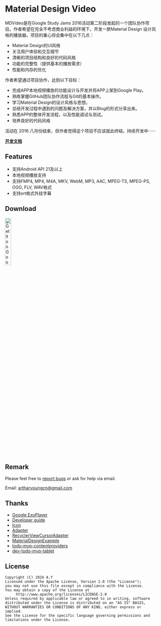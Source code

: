 # Material Design Video

MDVideo是在Google Study Jams 2016活动第二阶段发起的一个团队协作项目。作者希望在完全不考虑商业利益的环境下，开发一款Material Design
设计风格的播放器。项目的重心将会集中在以下几点：

- Material Design的UI风格
- 关注用户体验和交互细节
- 清晰的项目结构和良好的代码风格
- 功能的完整性（提供基本的播放需求）
- 性能和内存的优化

作者希望通过项目协作，达到以下目标：
- 完成APP本地视频播放的功能设计与开发并将APP上架到Google Play。
- 熟练掌握GitHub团队协作流程与Git的基本操作。
- 学习Material Design的设计风格与思想。
- 总结开发过程中遇到的问题及解决方案，并以Blog的形式分享出来。
- 熟悉APP的整体开发流程，以及性能调试与测试。
- 培养良好的代码风格

活动在 2016 八月份结束，但作者觉得这个项目不应该就此终结。持续开发中······

[**开发文档**](https://github.com/AndroidTips/MDVideo/tree/master/docs)
## Features

- 支持Android API 21及以上
- 本地视频播放支持
- 支持FMP4, MP4, M4A, MKV, WebM, MP3, AAC, MPEG-TS, MPEG-PS, OGG, FLV, WAV格式
- 支持srt格式外挂字幕

## Download
<a href='https://play.google.com/store/apps/details?id=com.studyjams.mdvideo&utm_source=global_co&utm_medium=prtnr&utm_content=Mar2515&utm_campaign=PartBadge&pcampaignid=MKT-Other-global-all-co-prtnr-py-PartBadge-Mar2515-1'><img alt='Get it on Google Play' src='https://play.google.com/intl/en_us/badges/images/generic/en_badge_web_generic.png' width="20%"/></a>

## Remark
Please feel free to [report bugs](https://github.com/AndroidTips/MDVideo/issues) or ask for help via email.

Email: artharyoungcn@gmail.com

## Thanks
- [Google ExoPlayer](https://github.com/google/ExoPlayer)
- [Developer guide](http://google.github.io/ExoPlayer/guide.html)
- [Icon](http://iconmonstr.com/video-14/?png)
- [Adapter](https://github.com/hongyangAndroid/baseAdapter)
- [RecyclerViewCursorAdapter](https://github.com/androidessence/RecyclerViewCursorAdapter)
- [MaterialDesignExample](https://github.com/chenyangcun/MaterialDesignExample)
- [todo-mvp-contentproviders](https://github.com/googlesamples/android-architecture/tree/todo-mvp-contentproviders/)
- [dev-todo-mvp-tablet](https://github.com/googlesamples/android-architecture/tree/dev-todo-mvp-tablet)

## License
```
Copyright (C) 2016 A.Y
Licensed under the Apache License, Version 2.0 (the "License");
you may not use this file except in compliance with the License.
You may obtain a copy of the License at
     http://www.apache.org/licenses/LICENSE-2.0
Unless required by applicable law or agreed to in writing, software
distributed under the License is distributed on an "AS IS" BASIS,
WITHOUT WARRANTIES OR CONDITIONS OF ANY KIND, either express or implied.
See the License for the specific language governing permissions and
limitations under the License.
```
